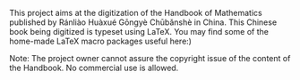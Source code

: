 This project aims at the digitization of the Handbook of Mathematics published by Ránliào Huàxué Gōngyè Chūbǎnshè in China. This Chinese book being digitized is typeset using LaTeX. You may find some of the home-made LaTeX macro packages useful here:)

Note: The project owner cannot assure the copyright issue of the content of the Handbook. No commercial use is allowed.